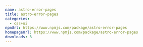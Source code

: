 ```yaml
---
name: astro-error-pages
title: astro-error-pages
categories:
  - css+ui
npmUrl: https://www.npmjs.com/package/astro-error-pages
homepageUrl: https://www.npmjs.com/package/astro-error-pages
downloads: 3
---
```

